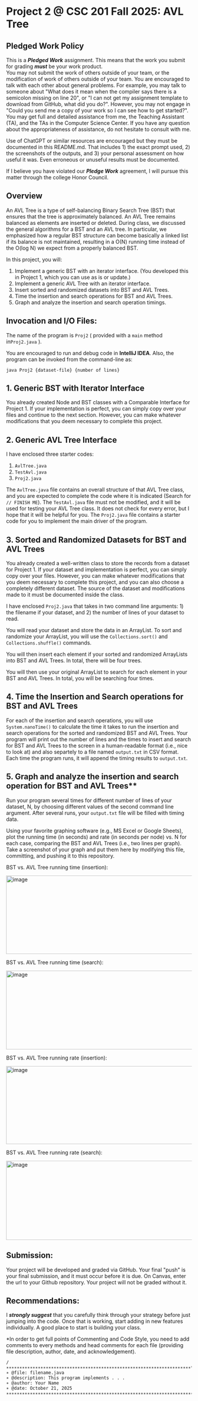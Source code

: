 # Project 2 @ CSC 201 Fall 2025: AVL Tree

## Pledged Work Policy

This is a ___Pledged Work___ assignment.  This means that the work you submit for grading ___must___ be your work product.  
You may not submit the work of others outside of your team, or the modification of work of others outside of your team.
You are encouraged to talk with each other about general problems.  For example, you may talk to someone about "What does it mean when the compiler says there is a semicolon missing on line 20", or "I can not get my assignment template to download from GitHub, what did you do?".  However, you may not engage in "Could you send me a copy of your work so I can see how to get started?".  You may get full and detailed assistance from me, the Teaching Assistant (TA), and the TAs in the Computer Science Center.  If you have any question about the appropriateness of assistance, do not hesitate to consult with me.

Use of ChatGPT or similar resources are encouraged but they must be documented in this README.md. That includes 1) the exact prompt used, 2) the screenshots of the outputs, and 3) your personal assessment on how useful it was. Even erroneous or unuseful results must be documented.

If I believe you have violated our ___Pledge Work___ agreement, I will pursue this matter through the college Honor Council.

## Overview

An AVL Tree is a type of self-balancing Binary Search Tree (BST) that ensures that the tree is approximately balanced. An AVL Tree remains balanced as elements are inserted or deleted. During class, we discussed the general algorithms for a BST and an AVL tree.  In particular, we emphasized how a regular BST structure can become basically a linked list if its balance is not maintained, resulting in a O(N) running time instead of the O(log N) we expect from a properly balanced BST.

In this project, you will:
1. Implement a generic BST with an iterator interface. (You developed this in Project 1, which you can use as is or update.)
2. Implement a generic AVL Tree with an iterator interface.
3. Insert sorted and randomized datasets into BST and AVL Trees.
4. Time the insertion and search operations for BST and AVL Trees.
5. Graph and analyze the insertion and search operation timings.

## Invocation and I/O Files:

The name of the program is `Proj2` ( provided with a `main` method in`Proj2.java` ). 

You are encouraged to run and debug code in __IntelliJ IDEA__. Also, the program can be invoked from the command-line as:

```shell
java Proj2 {dataset-file} {number of lines}
```

## 1. **Generic BST with Iterator Interface**

You already created Node and BST classes with a Comparable Interface for Project 1. If your implementation is perfect, you can simply copy over your files and continue to the next section. However, you can make whatever modifications that you deem necessary to complete this project.

## 2. **Generic AVL Tree Interface**

I have enclosed three starter codes:
1. `AvlTree.java`
2. `TestAvl.java`
3. `Proj2.java`

The `AvlTree.java` file contains an overall structure of that AVL Tree class, and you are expected to complete the code where it is indicated (Search for `// FINISH ME`). The `TestAvl.java` file must not be modified, and it will be used for testing your AVL Tree class. It does not check for every error, but I hope that it will be helpful for you. The `Proj2.java` file contains a starter code for you to implement the main driver of the program.

## 3. **Sorted and Randomized Datasets for BST and AVL Trees**

You already created a well-written class to store the records from a dataset for Project 1. If your dataset and implementation is perfect, you can simply copy over your files. However, you can make whatever modifications that you deem necessary to complete this project, and you can also choose a completely different dataset. The source of the dataset and modifications made to it must be documented inside the class.

I have enclosed `Proj2.java` that takes in two command line arguments: 1) the filename if your dataset, and 2) the number of lines of your dataset to read. 

You will read your dataset and store the data in an ArrayList. To sort and randomize your ArrayList, you will use the `Collections.sort()` and `Collections.shuffle()` commands.

You will then insert each element if your sorted and randomized ArrayLists into BST and AVL Trees. In total, there will be four trees.

You will then use your original ArrayList to search for each element in your BST and AVL Trees. In total, you will be searching four times.

## 4. **Time the Insertion and Search operations for BST and AVL Trees**

For each of the insertion and search operations, you will use `System.nanoTime()` to calculate the time it takes to run the insertion and search operations for the sorted and randomized BST and AVL Trees. Your program will print out the number of lines and the times to insert and search for BST and AVL Trees to the screen in a human-readable format (i.e., nice to look at) and also separtely to a file named `output.txt` in CSV format. Each time the program runs, it will append the timing results to `output.txt`.

## 5. Graph and analyze the insertion and search operation for BST and AVL Trees**

Run your program several times for different number of lines of your dataset, N, by choosing different values of the second command line argument. After several runs, your `output.txt` file will be filled with timing data.

Using your favorite graphing software (e.g., MS Excel or Google Sheets), plot the running time (in seconds) and rate (in seconds per node) vs. N for each case, comparing the BST and AVL Trees (i.e., two lines per graph). Take a screenshot of your graph and put them here by modifying this file, committing, and pushing it to this repository.

BST vs. AVL Tree running time (insertion):

<img width="717" height="212" alt="image" src="https://github.com/user-attachments/assets/951d5c3b-3695-4152-8465-e8e82a6835b0" />


BST vs. AVL Tree running time (search):

<img width="714" height="213" alt="image" src="https://github.com/user-attachments/assets/b8eed5e2-bd96-4d8e-a18b-517d2d038c06" />


BST vs. AVL Tree running rate (insertion):

<img width="716" height="211" alt="image" src="https://github.com/user-attachments/assets/bd5ebb14-14a4-4514-ad2f-94a4757daec5" />


BST vs. AVL Tree running rate (search):

<img width="715" height="214" alt="image" src="https://github.com/user-attachments/assets/8a7f432c-6bc5-453e-a7e1-9cbc738b1bbb" />


## Submission:

Your project will be developed and graded via GitHub. Your final "push" is your final submission, and it must occur before it is due. On Canvas, enter the url to your Github repository. Your project will not be graded without it.

## Recommendations:

I ___strongly suggest___ that you carefully think through your strategy before just jumping into the code.  Once that is working, start adding in new features individually.  A good place to start is building your class.

*In order to get full points of Commenting and Code Style, you need to add comments to every methods and head comments for each file (providing file description, author, date, and acknowledgement).

```
/∗∗∗∗∗∗∗∗∗∗∗∗∗∗∗∗∗∗∗∗∗∗∗∗∗∗∗∗∗∗∗∗∗∗∗∗∗∗∗∗∗∗∗∗∗∗∗∗∗∗∗∗∗∗∗∗∗∗∗∗∗∗∗∗∗∗∗∗∗∗*
∗ @file: filename.java
∗ @description: This program implements . . .
∗ @author: Your Name
∗ @date: October 21, 2025
∗∗∗∗∗∗∗∗∗∗∗∗∗∗∗∗∗∗∗∗∗∗∗∗∗∗∗∗∗∗∗∗∗∗∗∗∗∗∗∗∗∗∗∗∗∗∗∗∗∗∗∗∗∗∗∗∗∗∗∗∗∗∗∗∗∗∗∗∗∗∗/
```
